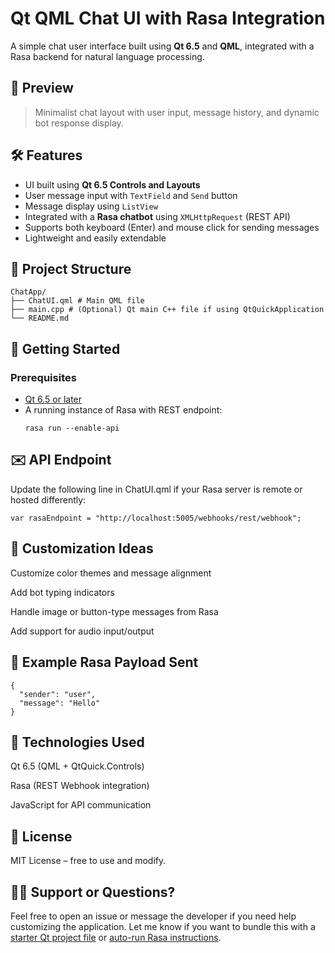 # Qt QML Chat UI with Rasa Integration

A simple chat user interface built using **Qt 6.5** and **QML**, integrated with a Rasa backend for natural language processing.

## 📸 Preview

> Minimalist chat layout with user input, message history, and dynamic bot response display.

## 🛠️ Features

- UI built using **Qt 6.5 Controls and Layouts**
- User message input with `TextField` and `Send` button
- Message display using `ListView`
- Integrated with a **Rasa chatbot** using `XMLHttpRequest` (REST API)
- Supports both keyboard (Enter) and mouse click for sending messages
- Lightweight and easily extendable

## 📁 Project Structure
```
ChatApp/
├── ChatUI.qml # Main QML file
├── main.cpp # (Optional) Qt main C++ file if using QtQuickApplication
└── README.md
```

## 🚀 Getting Started

### Prerequisites

- [Qt 6.5 or later](https://www.qt.io/download)
- A running instance of Rasa with REST endpoint:
  ```
  rasa run --enable-api
  ```
  
## ✉️ API Endpoint
Update the following line in ChatUI.qml if your Rasa server is remote or hosted differently:
  ```
  var rasaEndpoint = "http://localhost:5005/webhooks/rest/webhook";
  ```

## 🔧 Customization Ideas
Customize color themes and message alignment

Add bot typing indicators

Handle image or button-type messages from Rasa

Add support for audio input/output

## 📌 Example Rasa Payload Sent
```
{
  "sender": "user",
  "message": "Hello"
}
```

## 🧠 Technologies Used
Qt 6.5 (QML + QtQuick.Controls)

Rasa (REST Webhook integration)

JavaScript for API communication

## 📃 License
MIT License – free to use and modify.

## 🙋‍♂️ Support or Questions?
Feel free to open an issue or message the developer if you need help customizing the application.
Let me know if you want to bundle this with a [starter Qt project file](f) or [auto-run Rasa instructions](f).
